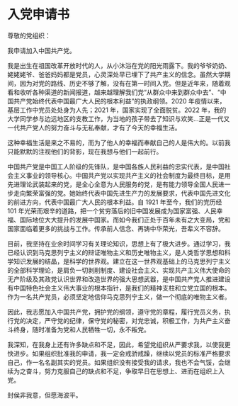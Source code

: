 # 入党申请书

尊敬的党组织：

我申请加入中国共产党。

我是出生在祖国改革开放时代的人，从小沐浴在党的阳光雨露下。我的爷爷奶奶、姥姥姥爷、爸爸妈妈都是党员，心灵深处早已埋下了共产主义的信念。虽然大学期间，因为对党的路线、历史不够了解，没有在第一时间入党。但是近年来，随着观看和收听各种渠道的新闻报道，越来越理解我们党“从群众中来到群众中去”、“中国共产党始终代表中国最广大人民的根本利益”的执政纲领。2020 年疫情以来，基层工作中党员处处身为人先；2021 年，国家实现了全面脱贫。2022 年，我的大学同学参与边远地区的支教工作，为当地的孩子带去了知识与欢笑...正是一代又一代共产党人的努力奋斗与无私奉献，才有了今天的幸福生活。

这种幸福生活是来之不易的，而为了他人的幸福而奉献自己的人是伟大的。以前我只能默默的注视他们的背影，现在我想与他们一起前行。

中国共产党是中国工人阶级的先锋队，是中国各族人民利益的忠实代表，是中国社会主义事业的领导核心。中国共产党以实现共产主义的社会制度为最终目标，是用先进理论武装起来的党，是全心全意为人民服务的党，是有能力领导全国人民进一步走向繁荣富强的党。她始终代表中国先进生产力的发展要求，代表中国先进文化的前进方向，代表中国最广大人民的根本利益。自 1921 年至今，我们的党历经 101 年光荣而艰辛的道路，把一个贫穷落后的旧中国发展成为国家富强、人民幸福、国际地位大大提升的发展中国家。而如今我们正处于百年未有之大变局，党和国家面临着更多的挑战与工作。传承前人信念、再铸中华荣光，吾辈义不容辞。

目前，我坚持在业余时间学习有关理论知识，思想上有了极大进步。通过学习，我已经认识到马克思列宁主义的辩证唯物主义和历史唯物主义，是人类哲学思想和科学知识发展的结晶，是科学的世界观。建立在这一世界观基础上的马克思列宁主义的全部科学理论，是肩负一切剥削制度、建设社会主义、实现共产主义伟大使命的无产阶级及其政党认识世界和改造世界的强大思想武器，是中国共产党人推进建设有中国特色社会主义伟大事业的根本指针，是我们的精神支柱和立党立国的根本。作为一名共产党员，必须坚定地信仰马克思列宁主义，做一个彻底的唯物主义者。


因此，我志愿加入中国共产党，拥护党的纲领，遵守党的章程，履行党员义务，执行党的决定，严守党的纪律，保守党的秘密，对党忠诚，积极工作，为共产主义奋斗终身，随时准备为党和人民牺牲一切，永不叛党。

我深知，在我身上还有许多缺点和不足，因此，希望党组织从严要求我，以使我更快进步。如果组织批准我的申请，我一定会戒骄戒躁，继续以党员的标准严格要求自己，作一名名副其实的党员。如果组织没有接受我的请求，我也不会气馁，会继续为之奋斗，努力克服自己的缺点和不足，争取早日在思想上、进而在组织上入党。

封侯非我意，但愿海波平。